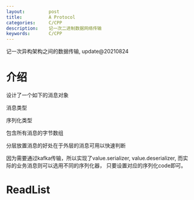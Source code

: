 ```yaml
---
layout:     	post
title:      	A Protocol
categories: 	C/CPP
description:   	记一次二进制数据网络传输
keywords: 		C/CPP
---
```


记一次异构架构之间的数据传输, update@20210824

# 介绍

设计了一个如下的消息对象

消息类型

序列化类型

包含所有消息的字节数组

分层放置消息的好处在于外层的消息可用以快速判断

因为需要通过kafka传输，所以实现了value.serializer, value.deserializer, 而实际的业务消息则可以选用不同的序列化器， 只要设置对应的序列化code即可。

# ReadList


